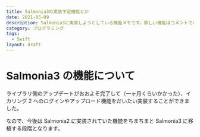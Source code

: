 ```yaml
---
title: Salmonia3の実装予定機能とか
date: 2021-05-09
description: Salmonia3に実装しようとしている機能メモです。欲しい機能はコメントでお願いします。
category: プログラミング
tags:
  - Swift
layout: draft
---
```


# Salmonia3 の機能について

ライブラリ側のアップデートがおおよそ完了して（一ヶ月くらいかかった）、イカリング 2 へのログインやアップロード機能をだいたい実装することができました。

なので、今後は Salmonia2 に実装されていた機能をちまちまと Salmonia3 に移植する段階となります。

